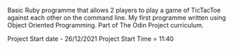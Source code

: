 Basic Ruby programme that allows 2 players to play a game of TicTacToe against each other on the command line. My first programme written using Object Oriented Programming. Part of The Odin Project curriculum.

Project Start date - 26/12/2021
Project Start Time = 11:40

